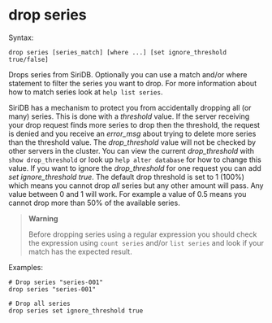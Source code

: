 drop series
===========

Syntax:

	drop series [series_match] [where ...] [set ignore_threshold true/false]
	
Drops series from SiriDB. Optionally you can use a match and/or where statement
to filter the series you want to drop. For more information about how to match 
series look at `help list series`.
 
SiriDB has a mechanism to protect you from accidentally dropping all (or many)
series. This is done with a *threshold* value. If the server receiving your drop
request finds more series to drop then the threshold, the request 
is denied and you receive an *error_msg* about trying to delete more series than
the threshold value. The *drop_threshold* value will not be checked by other 
servers in the cluster. You can view the current *drop_threshold* with `show drop_threshold` or look up `help alter database` for how to change 
this value. If you want to ignore the *drop_threshold* for one request you can 
add *set ignore_threshold true*. The default drop threshold is set to 1 (100%)
which means you cannot drop *all* series but any other amount will pass. Any
value between 0 and 1 will work. For example a value of 0.5 means you cannot
drop more than 50% of the available series.
 
>**Warning**
>
>Before dropping series using a regular expression you should check the 
>expression using `count series` and/or `list series` and look if your
>match has the expected result.

Examples:

	# Drop series "series-001"
	drop series "series-001"
	
	# Drop all series
	drop series set ignore_threshold true